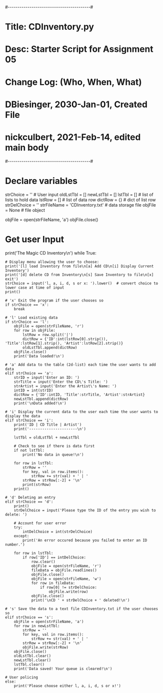 #------------------------------------------#
# Title: CDInventory.py
# Desc: Starter Script for Assignment 05
# Change Log: (Who, When, What)
# DBiesinger, 2030-Jan-01, Created File
# nickculbert, 2021-Feb-14, edited main body
#------------------------------------------#

# Declare variables

strChoice = '' # User input
oldLstTbl = []
newLstTbl = []
lstTbl = []  # list of lists to hold data
lstRow = []  # list of data row
dictRow = {} # dict of list row
strDelChoice = ''
strFileName = 'CDInventory.txt'  # data storage file
objFile = None  # file object

objFile = open(strFileName, 'a')
objFile.close()

# Get user Input

print('The Magic CD Inventory\n')
while True:
    
    # Display menu allowing the user to choose:
    print('[l] load Inventory from file\n[a] Add CD\n[i] Display Current Inventory')
    print('[d] delete CD from Inventory\n[s] Save Inventory to file\n[x] exit')
    strChoice = input('l, a, i, d, s or x: ').lower()  # convert choice to lower case at time of input
    print()

    # 'x' Exit the program if the user chooses so
    if strChoice == 'x':
        break
    
    # 'l' Load existing data
    if strChoice == 'l':
        objFile = open(strFileName, 'r')
        for row in objFile:
            lstRow = row.split('|')
            dictRow = {'ID':int(lstRow[0].strip()), 'Title':lstRow[1].strip(), 'Artist':lstRow[2].strip()}
            oldLstTbl.append(dictRow)
        objFile.close()
        print('Data loaded!\n')
    
    # 'a' Add data to the table (2d-list) each time the user wants to add data
    elif strChoice == 'a':
        strID = input('Enter an ID: ')
        strTitle = input('Enter the CD\'s Title: ')
        strArtist = input('Enter the Artist\'s Name: ')
        intID = int(strID)
        dictRow = {'ID':intID, 'Title':strTitle, 'Artist':strArtist}
        newLstTbl.append(dictRow)
        print('\nData added!\n')
    
    # 'i' Display the current data to the user each time the user wants to display the data
    elif strChoice == 'i':
        print('ID | CD Title | Artist')
        print('----------------------\n')
        
        lstTbl = oldLstTbl + newLstTbl
        
        # Check to see if there is data first
        if not lstTbl:
            print('No data in queue!\n')
            
        for row in lstTbl:
            strRow = ''
            for key, val in row.items():
                strRow += str(val) + ' | '
            strRow = strRow[:-2] + '\n'
            print(strRow)
        print()
    
    # 'd' Deleting an entry
    elif strChoice == 'd':
        print()
        strDelChoice = input('Please type the ID of the entry you wish to delete: ')
        
        # Account for user error
        try:
            intDelChoice = int(strDelChoice)
        except:
            print('An error occured because you failed to enter an ID number.')
        
        for row in lstTbl:
            if row['ID'] == intDelChoice:
                row.clear()
                objFile = open(strFileName, 'r')
                fileData = objFile.readlines()
                objFile.close()
                objFile = open(strFileName, 'w')
                for row in fileData:
                    if row[0] != strDelChoice:
                        objFile.write(row)
                objFile.close()
                print('\nCD ' + strDelChoice + ' deleted!\n')
    
    # 's' Save the data to a text file CDInventory.txt if the user chooses so
    elif strChoice == 's':
        objFile = open(strFileName, 'a')
        for row in newLstTbl:
            strRow = ''
            for key, val in row.items():
                strRow += str(val) + ' | '
            strRow = strRow[:-2] + '\n'
            objFile.write(strRow)
        objFile.close()
        oldLstTbl.clear()
        newLstTbl.clear()
        lstTbl.clear()
        print('Data saved! Your queue is cleared!\n')
    
    # User policing
    else:
        print('Please choose either l, a, i, d, s or x!')

